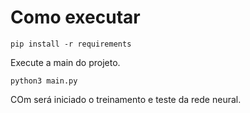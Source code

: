 # Como executar
```
pip install -r requirements
```
Execute a main do projeto.
```
python3 main.py
```
COm será iniciado o treinamento e teste da rede neural.
